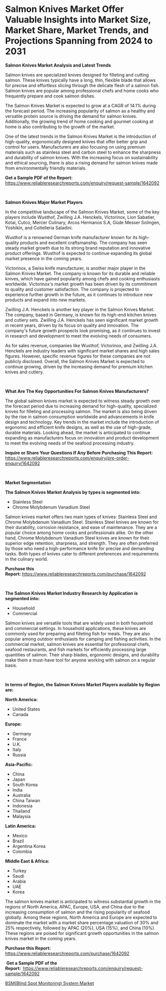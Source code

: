 <p><h1>Salmon Knives Market Offer Valuable Insights into Market Size, Market Share, Market Trends, and Projections Spanning from 2024 to 2031</h1></p><p><strong>Salmon Knives Market Analysis and Latest Trends</strong></p>
<p><p>Salmon knives are specialized knives designed for filleting and cutting salmon. These knives typically have a long, thin, flexible blade that allows for precise and effortless slicing through the delicate flesh of a salmon fish. Salmon knives are popular among professional chefs and home cooks who frequently prepare and cook salmon dishes.</p><p>The Salmon Knives Market is expected to grow at a CAGR of 14.1% during the forecast period. The increasing popularity of salmon as a healthy and versatile protein source is driving the demand for salmon knives. Additionally, the growing trend of home cooking and gourmet cooking at home is also contributing to the growth of the market.</p><p>One of the latest trends in the Salmon Knives Market is the introduction of high-quality, ergonomically designed knives that offer better grip and control for users. Manufacturers are also focusing on using premium materials such as stainless steel and carbon steel to enhance the sharpness and durability of salmon knives. With the increasing focus on sustainability and ethical sourcing, there is also a rising demand for salmon knives made from environmentally friendly materials.</p></p>
<p><strong>Get a Sample PDF of the Report:&nbsp;</strong> <a href="https://www.reliableresearchreports.com/enquiry/request-sample/1642092">https://www.reliableresearchreports.com/enquiry/request-sample/1642092</a></p>
<p>&nbsp;</p>
<p><strong>Salmon Knives Major Market Players</strong></p>
<p><p>In the competitive landscape of the Salmon Knives Market, some of the key players include Wusthof, Zwilling J.A. Henckels, Victorinox, Lion Sabatier, Kotai, Cutco, Mercer Culinary, Arcos Hermanos S.A, Güde Messer Solingen, Yoshikin, and Coltelleria Saladini. </p><p>Wusthof is a renowned German knife manufacturer known for its high-quality products and excellent craftsmanship. The company has seen steady market growth due to its strong brand reputation and innovative product offerings. Wusthof is expected to continue expanding its global market presence in the coming years.</p><p>Victorinox, a Swiss knife manufacturer, is another major player in the Salmon Knives Market. The company is known for its durable and reliable knives, which have gained popularity among chefs and cooking enthusiasts worldwide. Victorinox's market growth has been driven by its commitment to quality and customer satisfaction. The company is projected to experience further growth in the future, as it continues to introduce new products and expand into new markets.</p><p>Zwilling J.A. Henckels is another key player in the Salmon Knives Market. The company, based in Germany, is known for its high-end kitchen knives and cutlery sets. Zwilling J.A. Henckels has seen significant market growth in recent years, driven by its focus on quality and innovation. The company's future growth prospects look promising, as it continues to invest in research and development to meet the evolving needs of consumers.</p><p>As for sales revenue, companies like Wusthof, Victorinox, and Zwilling J.A. Henckels are industry leaders with significant market shares and high sales figures. However, specific revenue figures for these companies are not publicly disclosed. Overall, the Salmon Knives Market is expected to continue growing, driven by the increasing demand for premium kitchen knives and cutlery.</p></p>
<p>&nbsp;</p>
<p><strong>What Are The Key Opportunities For Salmon Knives Manufacturers?</strong></p>
<p><p>The global salmon knives market is expected to witness steady growth over the forecast period due to increasing demand for high-quality, specialized knives for filleting and processing salmon. The market is also being driven by the rise in salmon consumption worldwide and advancements in knife design and technology. Key trends in the market include the introduction of ergonomic and efficient knife designs, as well as the use of high-grade, durable materials. Looking ahead, the market is anticipated to continue expanding as manufacturers focus on innovation and product development to meet the evolving needs of the seafood processing industry.</p></p>
<p><strong>Inquire or Share Your Questions If Any Before Purchasing This Report:</strong> <a href="https://www.reliableresearchreports.com/enquiry/pre-order-enquiry/1642092">https://www.reliableresearchreports.com/enquiry/pre-order-enquiry/1642092</a></p>
<p>&nbsp;</p>
<p><strong>Market Segmentation</strong></p>
<p><strong>The Salmon Knives Market Analysis by types is segmented into:</strong></p>
<p><ul><li>Stainless Steel</li><li>Chrome Molybdenum Vanadium Steel</li></ul></p>
<p><p>Salmon knives market offers two main types of knives: Stainless Steel and Chrome Molybdenum Vanadium Steel. Stainless Steel knives are known for their durability, corrosion resistance, and ease of maintenance. They are a popular choice among home cooks and professionals alike. On the other hand, Chrome Molybdenum Vanadium Steel knives are known for their superior edge retention, sharpness, and strength. They are often preferred by those who need a high-performance knife for precise and demanding tasks. Both types of knives cater to different preferences and requirements in the culinary world.</p></p>
<p><strong>Purchase this Report:&nbsp;</strong><a href="https://www.reliableresearchreports.com/purchase/1642092">https://www.reliableresearchreports.com/purchase/1642092</a></p>
<p>&nbsp;</p>
<p><strong>The Salmon Knives Market Industry Research by Application is segmented into:</strong></p>
<p><ul><li>Household</li><li>Commercial</li></ul></p>
<p><p>Salmon knives are versatile tools that are widely used in both household and commercial settings. In household applications, these knives are commonly used for preparing and filleting fish for meals. They are also popular among outdoor enthusiasts for camping and fishing activities. In the commercial market, salmon knives are essential for professional chefs, seafood restaurants, and fish markets for efficiently processing large quantities of salmon. Their sharp blades, ergonomic designs, and durability make them a must-have tool for anyone working with salmon on a regular basis.</p></p>
<p>&nbsp;</p>
<p><strong>In terms of Region, the Salmon Knives Market Players available by Region are:</strong></p>
<p>
    <p> <strong> North America: </strong>
        <ul>
            <li>United States</li>
            <li>Canada</li>
        </ul>
        </p> 
    <p> <strong> Europe: </strong>
        <ul>
            <li>Germany</li>
            <li>France</li>
            <li>U.K.</li>
            <li>Italy</li>
            <li>Russia</li>
        </ul>
        </p> 
    <p> <strong> Asia-Pacific: </strong>
        <ul>
            <li>China</li>
            <li>Japan</li>
            <li>South Korea</li>
            <li>India</li>
            <li>Australia</li>
            <li>China Taiwan</li>
            <li>Indonesia</li>
            <li>Thailand</li>
            <li>Malaysia</li>
        </ul>
        </p> 
    <p> <strong> Latin America: </strong>
        <ul>
            <li>Mexico</li>
            <li>Brazil</li>
            <li>Argentina Korea</li>
            <li>Colombia</li>
        </ul>
        </p> 
    <p> <strong> Middle East & Africa: </strong>
        <ul>
            <li>Turkey</li>
            <li>Saudi</li>
            <li>Arabia</li>
            <li>UAE</li>
            <li>Korea</li>
        </ul>
    </p>
    </p>
<p><p>The salmon knives market is anticipated to witness substantial growth in the regions of North America, APAC, Europe, USA, and China due to the increasing consumption of salmon and the rising popularity of seafood globally. Among these regions, North America and Europe are expected to dominate the market with a market share percentage valuation of 30% and 25% respectively, followed by APAC (20%), USA (15%), and China (10%). These regions are poised for significant growth opportunities in the salmon knives market in the coming years.</p></p>
<p><strong>Purchase this Report: </strong><a href="https://www.reliableresearchreports.com/purchase/1642092">https://www.reliableresearchreports.com/purchase/1642092</a></p>
<p>&nbsp;<strong>Get a Sample PDF of the Report:&nbsp;&nbsp;</strong><a href="https://www.reliableresearchreports.com/enquiry/request-sample/1642092">https://www.reliableresearchreports.com/enquiry/request-sample/1642092</a></p>
<p><strong></strong></p>
<p><p><a href="https://flame-sidecar-702.notion.site/BSM-Blind-Spot-Monitoring-System-Market-Size-Reflecting-a-Forecast-Till-2031-Market-By-Type-By-Ap-9511a3df3ca74f29af25b1211a6531ac">BSM(Blind Spot Monitoring) System Market</a></p></p>